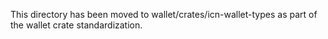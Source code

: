 This directory has been moved to wallet/crates/icn-wallet-types as part of the wallet crate standardization.
